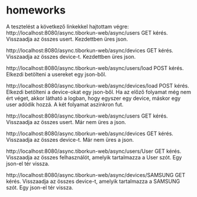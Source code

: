 # homeworks
A tesztelést a következő linkekkel hajtottam végre:
http://localhost:8080/async.tiborkun-web/async/users
GET kérés. Visszaadja az összes usert. Kezdettben üres json.

http://localhost:8080/async.tiborkun-web/async/devices
GET kérés. Visszaadja az összes device-t. Kezdettben üres json.

http://localhost:8080/async.tiborkun-web/async/users/load
POST kérés. Elkezdi betölteni a usereket egy json-ből.

http://localhost:8080/async.tiborkun-web/async/devices/load
POST kérés. Elkezdi betölteni a device-okat egy json-ből.
Ha az előző folyamat még nem ért véget, akkor látható a logban, hogy egyszer egy device, máskor egy user adódik hozzá. A két folyamat aszinkron fut.

http://localhost:8080/async.tiborkun-web/async/users
GET kérés. Visszaadja az összes usert. Már nem üres a json.

http://localhost:8080/async.tiborkun-web/async/devices
GET kérés. Visszaadja az összes device-t. Már nem üres a json.

http://localhost:8080/async.tiborkun-web/async/users/User
GET kérés. Visszaadja az összes felhasználót, amelyik tartalmazza a User szót. Egy json-el tér vissza.

http://localhost:8080/async.tiborkun-web/async/devices/SAMSUNG
GET kérés. Visszaadja az összes device-t, amelyik tartalmazza a SAMSUNG szót. Egy json-el tér vissza.
